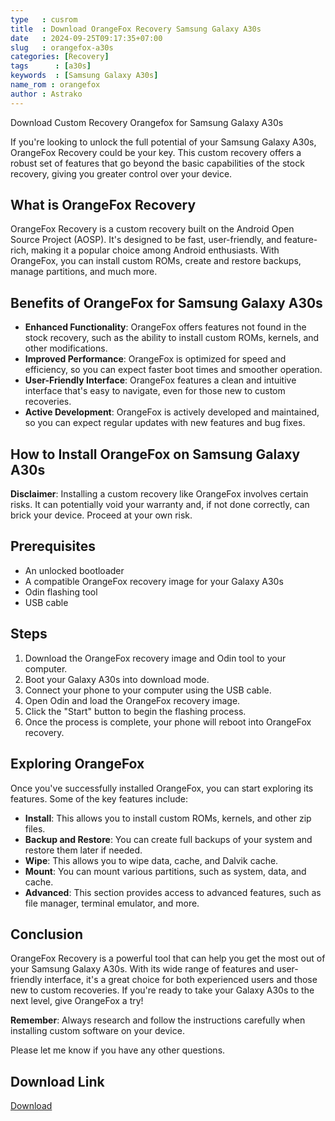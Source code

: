 ```yaml
---
type   : cusrom
title  : Download OrangeFox Recovery Samsung Galaxy A30s
date   : 2024-09-25T09:17:35+07:00
slug   : orangefox-a30s
categories: [Recovery]
tags      : [a30s]
keywords  : [Samsung Galaxy A30s]
name_rom : orangefox
author : Astrako
---
```


Download Custom Recovery Orangefox for Samsung Galaxy A30s

If you're looking to unlock the full potential of your Samsung Galaxy A30s, OrangeFox Recovery could be your key. This custom recovery offers a robust set of features that go beyond the basic capabilities of the stock recovery, giving you greater control over your device.

## What is OrangeFox Recovery

OrangeFox Recovery is a custom recovery built on the Android Open Source Project (AOSP). It's designed to be fast, user-friendly, and feature-rich, making it a popular choice among Android enthusiasts. With OrangeFox, you can install custom ROMs, create and restore backups, manage partitions, and much more.

## Benefits of OrangeFox for Samsung Galaxy A30s

* **Enhanced Functionality**: OrangeFox offers features not found in the stock recovery, such as the ability to install custom ROMs, kernels, and other modifications.
* **Improved Performance**: OrangeFox is optimized for speed and efficiency, so you can expect faster boot times and smoother operation.
* **User-Friendly Interface**: OrangeFox features a clean and intuitive interface that's easy to navigate, even for those new to custom recoveries.
* **Active Development**: OrangeFox is actively developed and maintained, so you can expect regular updates with new features and bug fixes.

## How to Install OrangeFox on Samsung Galaxy A30s

**Disclaimer**: Installing a custom recovery like OrangeFox involves certain risks. It can potentially void your warranty and, if not done correctly, can brick your device. Proceed at your own risk.

## Prerequisites

* An unlocked bootloader
* A compatible OrangeFox recovery image for your Galaxy A30s
* Odin flashing tool
* USB cable

## Steps

1. Download the OrangeFox recovery image and Odin tool to your computer.
2. Boot your Galaxy A30s into download mode.
3. Connect your phone to your computer using the USB cable.
4. Open Odin and load the OrangeFox recovery image.
5. Click the "Start" button to begin the flashing process.
6. Once the process is complete, your phone will reboot into OrangeFox recovery.

## Exploring OrangeFox

Once you've successfully installed OrangeFox, you can start exploring its features. Some of the key features include:

* **Install**: This allows you to install custom ROMs, kernels, and other zip files.
* **Backup and Restore**: You can create full backups of your system and restore them later if needed.
* **Wipe**: This allows you to wipe data, cache, and Dalvik cache.
* **Mount**: You can mount various partitions, such as system, data, and cache.
* **Advanced**: This section provides access to advanced features, such as file manager, terminal emulator, and more.

## Conclusion

OrangeFox Recovery is a powerful tool that can help you get the most out of your Samsung Galaxy A30s. With its wide range of features and user-friendly interface, it's a great choice for both experienced users and those new to custom recoveries. If you're ready to take your Galaxy A30s to the next level, give OrangeFox a try!

**Remember**: Always research and follow the instructions carefully when installing custom software on your device.

Please let me know if you have any other questions. 


## Download Link
[Download](https://orangefox.download/device/a30s)

